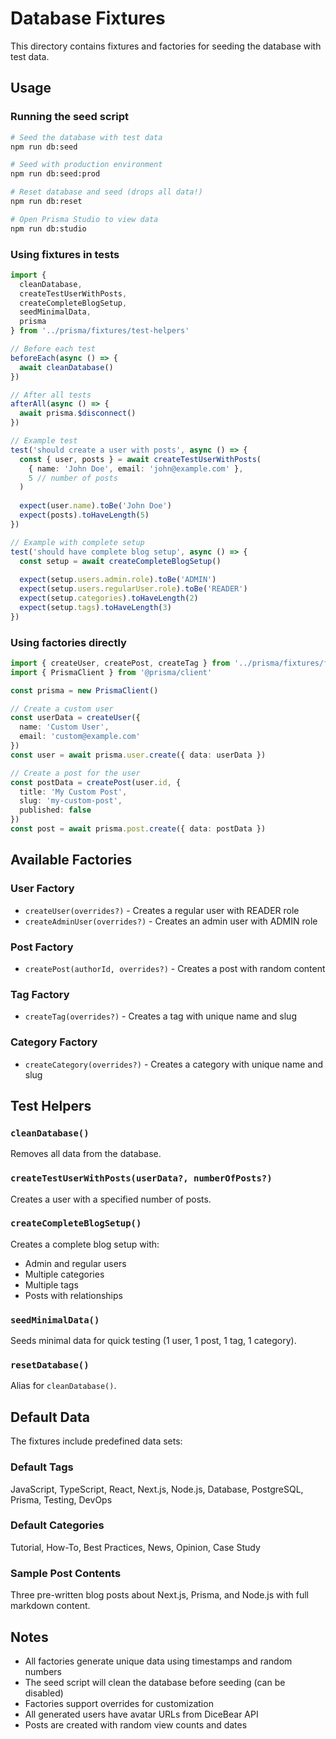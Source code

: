 # Database Fixtures

This directory contains fixtures and factories for seeding the database with test data.

## Usage

### Running the seed script

```bash
# Seed the database with test data
npm run db:seed

# Seed with production environment
npm run db:seed:prod

# Reset database and seed (drops all data!)
npm run db:reset

# Open Prisma Studio to view data
npm run db:studio
```

### Using fixtures in tests

```typescript
import {
  cleanDatabase,
  createTestUserWithPosts,
  createCompleteBlogSetup,
  seedMinimalData,
  prisma
} from '../prisma/fixtures/test-helpers'

// Before each test
beforeEach(async () => {
  await cleanDatabase()
})

// After all tests
afterAll(async () => {
  await prisma.$disconnect()
})

// Example test
test('should create a user with posts', async () => {
  const { user, posts } = await createTestUserWithPosts(
    { name: 'John Doe', email: 'john@example.com' },
    5 // number of posts
  )
  
  expect(user.name).toBe('John Doe')
  expect(posts).toHaveLength(5)
})

// Example with complete setup
test('should have complete blog setup', async () => {
  const setup = await createCompleteBlogSetup()
  
  expect(setup.users.admin.role).toBe('ADMIN')
  expect(setup.users.regularUser.role).toBe('READER')
  expect(setup.categories).toHaveLength(2)
  expect(setup.tags).toHaveLength(3)
})
```

### Using factories directly

```typescript
import { createUser, createPost, createTag } from '../prisma/fixtures/factories'
import { PrismaClient } from '@prisma/client'

const prisma = new PrismaClient()

// Create a custom user
const userData = createUser({
  name: 'Custom User',
  email: 'custom@example.com'
})
const user = await prisma.user.create({ data: userData })

// Create a post for the user
const postData = createPost(user.id, {
  title: 'My Custom Post',
  slug: 'my-custom-post',
  published: false
})
const post = await prisma.post.create({ data: postData })
```

## Available Factories

### User Factory
- `createUser(overrides?)` - Creates a regular user with READER role
- `createAdminUser(overrides?)` - Creates an admin user with ADMIN role

### Post Factory
- `createPost(authorId, overrides?)` - Creates a post with random content

### Tag Factory
- `createTag(overrides?)` - Creates a tag with unique name and slug

### Category Factory
- `createCategory(overrides?)` - Creates a category with unique name and slug

## Test Helpers

### `cleanDatabase()`
Removes all data from the database.

### `createTestUserWithPosts(userData?, numberOfPosts?)`
Creates a user with a specified number of posts.

### `createCompleteBlogSetup()`
Creates a complete blog setup with:
- Admin and regular users
- Multiple categories
- Multiple tags
- Posts with relationships

### `seedMinimalData()`
Seeds minimal data for quick testing (1 user, 1 post, 1 tag, 1 category).

### `resetDatabase()`
Alias for `cleanDatabase()`.

## Default Data

The fixtures include predefined data sets:

### Default Tags
JavaScript, TypeScript, React, Next.js, Node.js, Database, PostgreSQL, Prisma, Testing, DevOps

### Default Categories
Tutorial, How-To, Best Practices, News, Opinion, Case Study

### Sample Post Contents
Three pre-written blog posts about Next.js, Prisma, and Node.js with full markdown content.

## Notes

- All factories generate unique data using timestamps and random numbers
- The seed script will clean the database before seeding (can be disabled)
- Factories support overrides for customization
- All generated users have avatar URLs from DiceBear API
- Posts are created with random view counts and dates